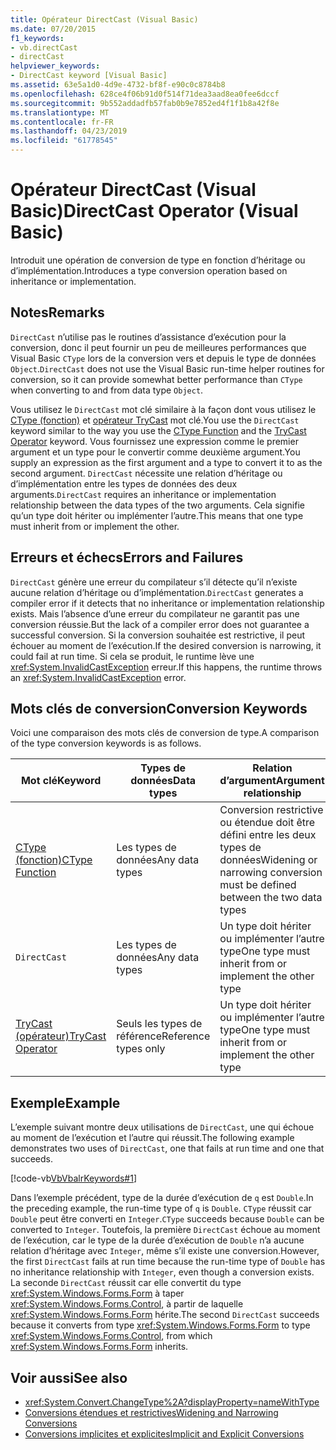 ```yaml
---
title: Opérateur DirectCast (Visual Basic)
ms.date: 07/20/2015
f1_keywords:
- vb.directCast
- directCast
helpviewer_keywords:
- DirectCast keyword [Visual Basic]
ms.assetid: 63e5a1d0-4d9e-4732-bf8f-e90c0c8784b8
ms.openlocfilehash: 628ce4f06b91d0f514f71dea3aad8ea0fee6dccf
ms.sourcegitcommit: 9b552addadfb57fab0b9e7852ed4f1f1b8a42f8e
ms.translationtype: MT
ms.contentlocale: fr-FR
ms.lasthandoff: 04/23/2019
ms.locfileid: "61778545"
---
```

# <a name="directcast-operator-visual-basic"></a><span data-ttu-id="a1bd8-102">Opérateur DirectCast (Visual Basic)</span><span class="sxs-lookup"><span data-stu-id="a1bd8-102">DirectCast Operator (Visual Basic)</span></span>
<span data-ttu-id="a1bd8-103">Introduit une opération de conversion de type en fonction d’héritage ou d’implémentation.</span><span class="sxs-lookup"><span data-stu-id="a1bd8-103">Introduces a type conversion operation based on inheritance or implementation.</span></span>  
  
## <a name="remarks"></a><span data-ttu-id="a1bd8-104">Notes</span><span class="sxs-lookup"><span data-stu-id="a1bd8-104">Remarks</span></span>  
 <span data-ttu-id="a1bd8-105">`DirectCast` n’utilise pas le routines d’assistance d’exécution pour la conversion, donc il peut fournir un peu de meilleures performances que Visual Basic `CType` lors de la conversion vers et depuis le type de données `Object`.</span><span class="sxs-lookup"><span data-stu-id="a1bd8-105">`DirectCast` does not use the Visual Basic run-time helper routines for conversion, so it can provide somewhat better performance than `CType` when converting to and from data type `Object`.</span></span>  
  
 <span data-ttu-id="a1bd8-106">Vous utilisez le `DirectCast` mot clé similaire à la façon dont vous utilisez le [CType (fonction)](../../../visual-basic/language-reference/functions/ctype-function.md) et [opérateur TryCast](../../../visual-basic/language-reference/operators/trycast-operator.md) mot clé.</span><span class="sxs-lookup"><span data-stu-id="a1bd8-106">You use the `DirectCast` keyword similar to the way you use the [CType Function](../../../visual-basic/language-reference/functions/ctype-function.md) and the [TryCast Operator](../../../visual-basic/language-reference/operators/trycast-operator.md) keyword.</span></span> <span data-ttu-id="a1bd8-107">Vous fournissez une expression comme le premier argument et un type pour le convertir comme deuxième argument.</span><span class="sxs-lookup"><span data-stu-id="a1bd8-107">You supply an expression as the first argument and a type to convert it to as the second argument.</span></span> <span data-ttu-id="a1bd8-108">`DirectCast` nécessite une relation d’héritage ou d’implémentation entre les types de données des deux arguments.</span><span class="sxs-lookup"><span data-stu-id="a1bd8-108">`DirectCast` requires an inheritance or implementation relationship between the data types of the two arguments.</span></span> <span data-ttu-id="a1bd8-109">Cela signifie qu’un type doit hériter ou implémenter l’autre.</span><span class="sxs-lookup"><span data-stu-id="a1bd8-109">This means that one type must inherit from or implement the other.</span></span>  
  
## <a name="errors-and-failures"></a><span data-ttu-id="a1bd8-110">Erreurs et échecs</span><span class="sxs-lookup"><span data-stu-id="a1bd8-110">Errors and Failures</span></span>  
 <span data-ttu-id="a1bd8-111">`DirectCast` génère une erreur du compilateur s’il détecte qu’il n’existe aucune relation d’héritage ou d’implémentation.</span><span class="sxs-lookup"><span data-stu-id="a1bd8-111">`DirectCast` generates a compiler error if it detects that no inheritance or implementation relationship exists.</span></span> <span data-ttu-id="a1bd8-112">Mais l’absence d’une erreur du compilateur ne garantit pas une conversion réussie.</span><span class="sxs-lookup"><span data-stu-id="a1bd8-112">But the lack of a compiler error does not guarantee a successful conversion.</span></span> <span data-ttu-id="a1bd8-113">Si la conversion souhaitée est restrictive, il peut échouer au moment de l’exécution.</span><span class="sxs-lookup"><span data-stu-id="a1bd8-113">If the desired conversion is narrowing, it could fail at run time.</span></span> <span data-ttu-id="a1bd8-114">Si cela se produit, le runtime lève une <xref:System.InvalidCastException> erreur.</span><span class="sxs-lookup"><span data-stu-id="a1bd8-114">If this happens, the runtime throws an <xref:System.InvalidCastException> error.</span></span>  
  
## <a name="conversion-keywords"></a><span data-ttu-id="a1bd8-115">Mots clés de conversion</span><span class="sxs-lookup"><span data-stu-id="a1bd8-115">Conversion Keywords</span></span>  
 <span data-ttu-id="a1bd8-116">Voici une comparaison des mots clés de conversion de type.</span><span class="sxs-lookup"><span data-stu-id="a1bd8-116">A comparison of the type conversion keywords is as follows.</span></span>  
  
|<span data-ttu-id="a1bd8-117">Mot clé</span><span class="sxs-lookup"><span data-stu-id="a1bd8-117">Keyword</span></span>|<span data-ttu-id="a1bd8-118">Types de données</span><span class="sxs-lookup"><span data-stu-id="a1bd8-118">Data types</span></span>|<span data-ttu-id="a1bd8-119">Relation d’argument</span><span class="sxs-lookup"><span data-stu-id="a1bd8-119">Argument relationship</span></span>|<span data-ttu-id="a1bd8-120">Échec d’exécution</span><span class="sxs-lookup"><span data-stu-id="a1bd8-120">Run-time failure</span></span>|  
|---|---|---|---|  
|[<span data-ttu-id="a1bd8-121">CType (fonction)</span><span class="sxs-lookup"><span data-stu-id="a1bd8-121">CType Function</span></span>](../../../visual-basic/language-reference/functions/ctype-function.md)|<span data-ttu-id="a1bd8-122">Les types de données</span><span class="sxs-lookup"><span data-stu-id="a1bd8-122">Any data types</span></span>|<span data-ttu-id="a1bd8-123">Conversion restrictive ou étendue doit être défini entre les deux types de données</span><span class="sxs-lookup"><span data-stu-id="a1bd8-123">Widening or narrowing conversion must be defined between the two data types</span></span>|<span data-ttu-id="a1bd8-124">Lève <xref:System.InvalidCastException></span><span class="sxs-lookup"><span data-stu-id="a1bd8-124">Throws <xref:System.InvalidCastException></span></span>|  
|`DirectCast`|<span data-ttu-id="a1bd8-125">Les types de données</span><span class="sxs-lookup"><span data-stu-id="a1bd8-125">Any data types</span></span>|<span data-ttu-id="a1bd8-126">Un type doit hériter ou implémenter l’autre type</span><span class="sxs-lookup"><span data-stu-id="a1bd8-126">One type must inherit from or implement the other type</span></span>|<span data-ttu-id="a1bd8-127">Lève <xref:System.InvalidCastException></span><span class="sxs-lookup"><span data-stu-id="a1bd8-127">Throws <xref:System.InvalidCastException></span></span>|  
|[<span data-ttu-id="a1bd8-128">TryCast (opérateur)</span><span class="sxs-lookup"><span data-stu-id="a1bd8-128">TryCast Operator</span></span>](../../../visual-basic/language-reference/operators/trycast-operator.md)|<span data-ttu-id="a1bd8-129">Seuls les types de référence</span><span class="sxs-lookup"><span data-stu-id="a1bd8-129">Reference types only</span></span>|<span data-ttu-id="a1bd8-130">Un type doit hériter ou implémenter l’autre type</span><span class="sxs-lookup"><span data-stu-id="a1bd8-130">One type must inherit from or implement the other type</span></span>|<span data-ttu-id="a1bd8-131">Retourne [Nothing](../../../visual-basic/language-reference/nothing.md)</span><span class="sxs-lookup"><span data-stu-id="a1bd8-131">Returns [Nothing](../../../visual-basic/language-reference/nothing.md)</span></span>|  
  
## <a name="example"></a><span data-ttu-id="a1bd8-132">Exemple</span><span class="sxs-lookup"><span data-stu-id="a1bd8-132">Example</span></span>  
 <span data-ttu-id="a1bd8-133">L’exemple suivant montre deux utilisations de `DirectCast`, une qui échoue au moment de l’exécution et l’autre qui réussit.</span><span class="sxs-lookup"><span data-stu-id="a1bd8-133">The following example demonstrates two uses of `DirectCast`, one that fails at run time and one that succeeds.</span></span>  
  
 [!code-vb[VbVbalrKeywords#1](~/samples/snippets/visualbasic/VS_Snippets_VBCSharp/VbVbalrKeywords/VB/Class1.vb#1)]  
  
 <span data-ttu-id="a1bd8-134">Dans l’exemple précédent, type de la durée d’exécution de `q` est `Double`.</span><span class="sxs-lookup"><span data-stu-id="a1bd8-134">In the preceding example, the run-time type of `q` is `Double`.</span></span> <span data-ttu-id="a1bd8-135">`CType` réussit car `Double` peut être converti en `Integer`.</span><span class="sxs-lookup"><span data-stu-id="a1bd8-135">`CType` succeeds because `Double` can be converted to `Integer`.</span></span> <span data-ttu-id="a1bd8-136">Toutefois, la première `DirectCast` échoue au moment de l’exécution, car le type de la durée d’exécution de `Double` n’a aucune relation d’héritage avec `Integer`, même s’il existe une conversion.</span><span class="sxs-lookup"><span data-stu-id="a1bd8-136">However, the first `DirectCast` fails at run time because the run-time type of `Double` has no inheritance relationship with `Integer`, even though a conversion exists.</span></span> <span data-ttu-id="a1bd8-137">La seconde `DirectCast` réussit car elle convertit du type <xref:System.Windows.Forms.Form> à taper <xref:System.Windows.Forms.Control>, à partir de laquelle <xref:System.Windows.Forms.Form> hérite.</span><span class="sxs-lookup"><span data-stu-id="a1bd8-137">The second `DirectCast` succeeds because it converts from type <xref:System.Windows.Forms.Form> to type <xref:System.Windows.Forms.Control>, from which <xref:System.Windows.Forms.Form> inherits.</span></span>  
  
## <a name="see-also"></a><span data-ttu-id="a1bd8-138">Voir aussi</span><span class="sxs-lookup"><span data-stu-id="a1bd8-138">See also</span></span>

- <xref:System.Convert.ChangeType%2A?displayProperty=nameWithType>
- [<span data-ttu-id="a1bd8-139">Conversions étendues et restrictives</span><span class="sxs-lookup"><span data-stu-id="a1bd8-139">Widening and Narrowing Conversions</span></span>](../../../visual-basic/programming-guide/language-features/data-types/widening-and-narrowing-conversions.md)
- [<span data-ttu-id="a1bd8-140">Conversions implicites et explicites</span><span class="sxs-lookup"><span data-stu-id="a1bd8-140">Implicit and Explicit Conversions</span></span>](../../../visual-basic/programming-guide/language-features/data-types/implicit-and-explicit-conversions.md)

